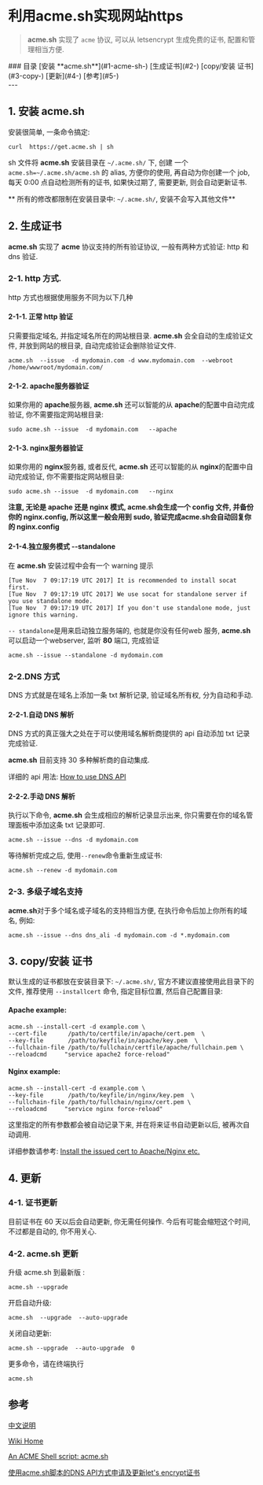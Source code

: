 # 利用acme.sh实现网站https

> **acme.sh** 实现了 `acme` 协议, 可以从 letsencrypt 生成免费的证书, 配置和管理相当方便.

<div class="nav-list">
### 目录
[安装 **acme.sh**](#1-acme-sh-)
[生成证书](#2-)
[copy/安装 证书](#3-copy-)
[更新](#4-)
[参考](#5-)
</div>
---

## 1. 安装 **acme.sh**

安装很简单, 一条命令搞定:
```
curl  https://get.acme.sh | sh
```

sh 文件将 **acme.sh** 安装目录在 `~/.acme.sh/` 下, 创建 一个 `acme.sh=~/.acme.sh/acme.sh` 的 alias, 方便你的使用, 再自动为你创建一个 job,  每天 0:00 点自动检测所有的证书, 如果快过期了, 需要更新, 则会自动更新证书.

** 所有的修改都限制在安装目录中: `~/.acme.sh/`, 安装不会写入其他文件**

## 2. 生成证书

**acme.sh** 实现了 **acme** 协议支持的所有验证协议, 一般有两种方式验证: http 和 dns 验证.

### 2-1. http 方式.

http 方式也根据使用服务不同为以下几种

#### 2-1-1. 正常 http 验证

只需要指定域名, 并指定域名所在的网站根目录. **acme.sh** 会全自动的生成验证文件, 并放到网站的根目录, 自动完成验证会删除验证文件.

```
acme.sh  --issue  -d mydomain.com -d www.mydomain.com  --webroot  /home/wwwroot/mydomain.com/
```

#### 2-1-2. **apache**服务器验证

如果你用的 **apache**服务器, **acme.sh** 还可以智能的从 **apache**的配置中自动完成验证, 你不需要指定网站根目录:
```
sudo acme.sh --issue  -d mydomain.com   --apache
```

#### 2-1-3. **nginx**服务器验证

如果你用的 **nginx**服务器, 或者反代, **acme.sh** 还可以智能的从 **nginx**的配置中自动完成验证, 你不需要指定网站根目录:
```
sudo acme.sh --issue  -d mydomain.com   --nginx
```

**注意, 无论是 apache 还是 nginx 模式, acme.sh会生成一个 config 文件, 并备份你的 nginx.config, 所以这里一般会用到 sudo, 验证完成acme.sh会自动回复你的 nginx.config**

#### 2-1-4.独立服务模式 **--standalone**

在 **acme.sh** 安装过程中会有一个 warning 提示

```
[Tue Nov  7 09:17:19 UTC 2017] It is recommended to install socat first.
[Tue Nov  7 09:17:19 UTC 2017] We use socat for standalone server if you use standalone mode.
[Tue Nov  7 09:17:19 UTC 2017] If you don't use standalone mode, just ignore this warning.
```

`-- standalone`是用来启动独立服务端的, 也就是你没有任何web 服务, **acme.sh** 可以启动一个webserver, 监听 **80** 端口, 完成验证

```
acme.sh --issue --standalone -d mydomain.com
```

### 2-2.DNS 方式

DNS 方式就是在域名上添加一条 txt 解析记录, 验证域名所有权, 分为自动和手动.

#### 2-2-1.自动 DNS 解析
DNS 方式的真正强大之处在于可以使用域名解析商提供的 api 自动添加 txt 记录完成验证.

**acme.sh** 目前支持 30 多种解析商的自动集成.

详细的 api 用法: [How to use DNS API](https://github.com/Neilpang/acme.sh/blob/master/dnsapi/README.md)

#### 2-2-2.手动 DNS 解析

执行以下命令, **acme.sh** 会生成相应的解析记录显示出来, 你只需要在你的域名管理面板中添加这条 txt 记录即可.

```
acme.sh --issue --dns -d mydomain.com
```

等待解析完成之后, 使用`--renew`命令重新生成证书:

```
acme.sh --renew -d mydomain.com
```

### 2-3. 多级子域名支持

**acme.sh**对于多个域名或子域名的支持相当方便, 在执行命令后加上你所有的域名, 例如:

```
acme.sh --issue --dns dns_ali -d mydomain.com -d *.mydomain.com
```

## 3. copy/安装 证书

默认生成的证书都放在安装目录下: `~/.acme.sh/`,  官方不建议直接使用此目录下的文件, 推荐使用 `--installcert` 命令, 指定目标位置, 然后自己配置目录:

#### Apache example:
```
acme.sh --install-cert -d example.com \
--cert-file      /path/to/certfile/in/apache/cert.pem  \
--key-file       /path/to/keyfile/in/apache/key.pem  \
--fullchain-file /path/to/fullchain/certfile/apache/fullchain.pem \
--reloadcmd     "service apache2 force-reload"
```

#### Nginx example:
```
acme.sh --install-cert -d example.com \
--key-file       /path/to/keyfile/in/nginx/key.pem  \
--fullchain-file /path/to/fullchain/nginx/cert.pem \
--reloadcmd     "service nginx force-reload"
```

这里指定的所有参数都会被自动记录下来, 并在将来证书自动更新以后, 被再次自动调用.

详细参数请参考: [Install the issued cert to Apache/Nginx etc.](https://github.com/Neilpang/acme.sh#3-install-the-issued-cert-to-apachenginx-etc)


## 4. 更新

### 4-1. 证书更新

目前证书在 60 天以后会自动更新, 你无需任何操作. 今后有可能会缩短这个时间, 不过都是自动的, 你不用关心.

### 4-2. acme.sh 更新

升级 acme.sh 到最新版 :
```
acme.sh --upgrade
```

开启自动升级:

```
acme.sh  --upgrade  --auto-upgrade
```

关闭自动更新:

```
acme.sh --upgrade  --auto-upgrade  0
```

更多命令，请在终端执行
```
acme.sh
```

## 参考
[中文说明](https://github.com/Neilpang/acme.sh/wiki/%E8%AF%B4%E6%98%8E)

[Wiki Home](https://github.com/Neilpang/acme.sh/wiki)

[An ACME Shell script: acme.sh](https://github.com/Neilpang/acme.sh)

[使用acme.sh脚本的DNS API方式申请及更新let's encrypt证书](http://www.racksam.com/2016/12/26/centos-nginx-setup-lets-encrypt-with-acme-sh/)

